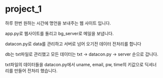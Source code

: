 # project_1 
하루 한번 원하는 시간에 명언을 보내주는 웹 사이트 입니다.

app.py로 웹사이트를 돌리고 bg_server로 메일을 보냅니다.

datacon.py로 data를 관리하고 서버로 넘어 오기전 데이터 전처리를 합니다

db는 txt파일로 관리했고 모든 데이터는 txt -> datacon.py -> server 순으로 갑니다.

txt파일의 데이터들을 datacon.py에서 uname, email, pw, time의 키값으로 딕셔너리를 만들어 전처리 했습니다.
